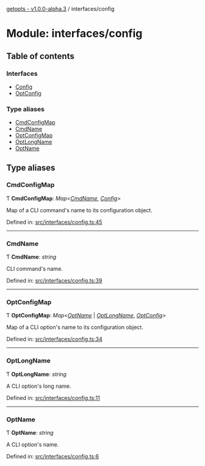 [getopts - v1.0.0-alpha.3](../README.md) / interfaces/config

# Module: interfaces/config

## Table of contents

### Interfaces

- [Config](../interfaces/interfaces_config.config.md)
- [OptConfig](../interfaces/interfaces_config.optconfig.md)

### Type aliases

- [CmdConfigMap](interfaces_config.md#cmdconfigmap)
- [CmdName](interfaces_config.md#cmdname)
- [OptConfigMap](interfaces_config.md#optconfigmap)
- [OptLongName](interfaces_config.md#optlongname)
- [OptName](interfaces_config.md#optname)

## Type aliases

### CmdConfigMap

Ƭ **CmdConfigMap**: _Map_<[_CmdName_](interfaces_config.md#cmdname), [_Config_](../interfaces/interfaces_config.config.md)\>

Map of a CLI command's name to its configuration object.

Defined in: [src/interfaces/config.ts:45](https://github.com/prasadrajandran/node-getopts/blob/1bad317/src/interfaces/config.ts#L45)

---

### CmdName

Ƭ **CmdName**: _string_

CLI command's name.

Defined in: [src/interfaces/config.ts:39](https://github.com/prasadrajandran/node-getopts/blob/1bad317/src/interfaces/config.ts#L39)

---

### OptConfigMap

Ƭ **OptConfigMap**: _Map_<[_OptName_](interfaces_config.md#optname) \| [_OptLongName_](interfaces_config.md#optlongname), [_OptConfig_](../interfaces/interfaces_config.optconfig.md)\>

Map of a CLI option's name to its configuration object.

Defined in: [src/interfaces/config.ts:34](https://github.com/prasadrajandran/node-getopts/blob/1bad317/src/interfaces/config.ts#L34)

---

### OptLongName

Ƭ **OptLongName**: _string_

A CLI option's long name.

Defined in: [src/interfaces/config.ts:11](https://github.com/prasadrajandran/node-getopts/blob/1bad317/src/interfaces/config.ts#L11)

---

### OptName

Ƭ **OptName**: _string_

A CLI option's name.

Defined in: [src/interfaces/config.ts:6](https://github.com/prasadrajandran/node-getopts/blob/1bad317/src/interfaces/config.ts#L6)
